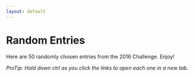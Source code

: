 ```yaml
---
layout: default
---
```


# Random Entries

Here are 50 randomly chosen entries from the 2016 Challenge. Enjoy!

_ProTip: Hold down ctrl as you click the links to open each one in a new tab._

<div id="random_posts"></div>